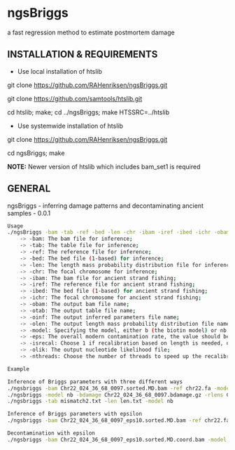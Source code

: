 # ngsBriggs
a fast regression method to estimate postmortem damage


## INSTALLATION & REQUIREMENTS
* Use local installation of htslib

git clone https://github.com/RAHenriksen/ngsBriggs.git

git clone https://github.com/samtools/htslib.git

cd htslib; make; cd ../ngsBriggs; make HTSSRC=../htslib

* Use systemwide installation of htslib

git clone https://github.com/RAHenriksen/ngsBriggs.git

cd ngsBriggs; make

**NOTE:** Newer version of htslib which includes bam_set1 is required


## GENERAL
ngsBriggs - inferring damage patterns and decontaminating ancient samples - 0.0.1 

~~~~bash
Usage
./ngsBriggs -bam -tab -ref -bed -len -chr -ibam -iref -ibed -ichr -obam -otab -oinf -olen -model -eps -isrecal -olik -nthreads
	-> -bam: The bam file for inference;
	-> -tab: The table file for inference;
	-> -ref: The reference file for inference;
	-> -bed: The bed file (1-based) for inference;
	-> -len: The length mass probability distribution file for inference;
	-> -chr: The focal chromosome for inference;
	-> -ibam: The bam file for ancient strand fishing;
	-> -iref: The reference file for ancient strand fishing;
	-> -ibed: The bed file (1-based) for ancient strand fishing;
	-> -ichr: The focal chromosome for ancient strand fishing;
	-> -obam: The output bam file name;
	-> -otab: The output table file name;
	-> -oinf: The output inferred parameters file name;
	-> -olen: The output length mass probability distribution file name;
	-> -model: Specifying the model, either b (the biotin model) or nb (the non-biotin model);
	-> -eps: The overall modern contamination rate, the value should be within the interval [0,1);
	-> -isrecal: Choose 1 if recalibration based on length is needed, otherwise 0 (default);
	-> -olik: The output nucleotide likelihood file;
	-> -nthreads: Choose the number of threads to speed up the recalibration process.

Example

Inference of Briggs parameters with three different ways
./ngsbriggs -bam Chr22_024_36_68_0097.sorted.MD.bam -ref chr22.fa -model nb
./ngsbriggs -model nb -bdamage Chr22_024_36_68_0097.bdamage.gz -rlens Chr22_024_36_68_0097.rlens.gz
./ngsbriggs -tab mismatch2.txt -len len.txt -model nb

Inference of Briggs parameters with epsilon
./ngsbriggs -bam Chr22_024_36_68_0097_eps10.sorted.MD.bam -ref chr22.fa -eps 0.1 -model nb

Decontamination with epsilon
./ngsbriggs -bam Chr22_024_36_68_0097_eps10.sorted.MD.coord.bam -model nb -eps 0.1 -ibam Chr22_024_36_68_0097_eps10.sorted.MD.coord.bam -obam Chr22_024_36_68_0097_eps10.sorted.MD.scores.bam -isrecal 1 -ibed chr22.bed -chr chr22 -nthread 1

~~~~

